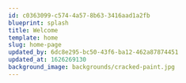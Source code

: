 ```yaml
---
id: c0363099-c574-4a57-8b63-3416aad1a2fb
blueprint: splash
title: Welcome
template: home
slug: home-page
updated_by: 6dc8e295-bc50-43f6-ba12-462a87874451
updated_at: 1626269130
background_image: backgrounds/cracked-paint.jpg
---
```


